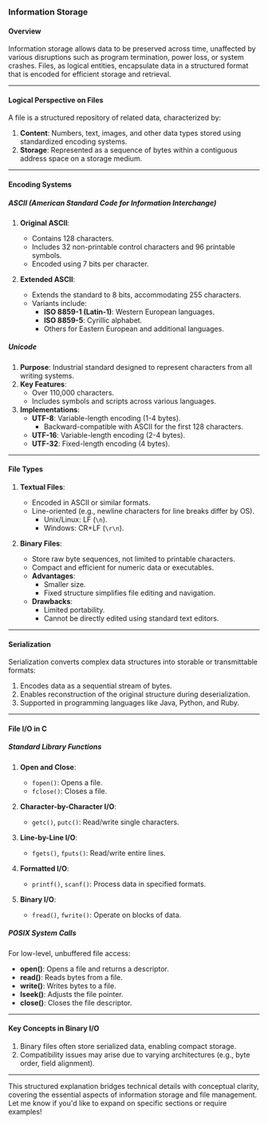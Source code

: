 ### Information Storage

#### **Overview**
Information storage allows data to be preserved across time, unaffected by various disruptions such as program termination, power loss, or system crashes. Files, as logical entities, encapsulate data in a structured format that is encoded for efficient storage and retrieval.

---

#### **Logical Perspective on Files**
A file is a structured repository of related data, characterized by:
1. **Content**: Numbers, text, images, and other data types stored using standardized encoding systems.
2. **Storage**: Represented as a sequence of bytes within a contiguous address space on a storage medium.

---

#### **Encoding Systems**

##### **ASCII (American Standard Code for Information Interchange)**  
1. **Original ASCII**:  
   - Contains 128 characters.
   - Includes 32 non-printable control characters and 96 printable symbols.
   - Encoded using 7 bits per character.

2. **Extended ASCII**:  
   - Extends the standard to 8 bits, accommodating 255 characters.
   - Variants include:
     - **ISO 8859-1 (Latin-1)**: Western European languages.
     - **ISO 8859-5**: Cyrillic alphabet.
     - Others for Eastern European and additional languages.

##### **Unicode**  
1. **Purpose**: Industrial standard designed to represent characters from all writing systems.
2. **Key Features**:
   - Over 110,000 characters.
   - Includes symbols and scripts across various languages.
3. **Implementations**:
   - **UTF-8**: Variable-length encoding (1-4 bytes).
     - Backward-compatible with ASCII for the first 128 characters.
   - **UTF-16**: Variable-length encoding (2-4 bytes).
   - **UTF-32**: Fixed-length encoding (4 bytes).

---

#### **File Types**
1. **Textual Files**:  
   - Encoded in ASCII or similar formats.
   - Line-oriented (e.g., newline characters for line breaks differ by OS).
     - Unix/Linux: LF (`\n`).
     - Windows: CR+LF (`\r\n`).

2. **Binary Files**:  
   - Store raw byte sequences, not limited to printable characters.
   - Compact and efficient for numeric data or executables.
   - **Advantages**:
     - Smaller size.
     - Fixed structure simplifies file editing and navigation.
   - **Drawbacks**:
     - Limited portability.
     - Cannot be directly edited using standard text editors.

---

#### **Serialization**
Serialization converts complex data structures into storable or transmittable formats:
1. Encodes data as a sequential stream of bytes.
2. Enables reconstruction of the original structure during deserialization.
3. Supported in programming languages like Java, Python, and Ruby.

---

#### **File I/O in C**

##### **Standard Library Functions**
1. **Open and Close**:
   - `fopen()`: Opens a file.
   - `fclose()`: Closes a file.

2. **Character-by-Character I/O**:
   - `getc()`, `putc()`: Read/write single characters.

3. **Line-by-Line I/O**:
   - `fgets()`, `fputs()`: Read/write entire lines.

4. **Formatted I/O**:
   - `printf()`, `scanf()`: Process data in specified formats.

5. **Binary I/O**:
   - `fread()`, `fwrite()`: Operate on blocks of data.

##### **POSIX System Calls**
For low-level, unbuffered file access:
- **open()**: Opens a file and returns a descriptor.
- **read()**: Reads bytes from a file.
- **write()**: Writes bytes to a file.
- **lseek()**: Adjusts the file pointer.
- **close()**: Closes the file descriptor.

---

#### **Key Concepts in Binary I/O**
1. Binary files often store serialized data, enabling compact storage.
2. Compatibility issues may arise due to varying architectures (e.g., byte order, field alignment).

---

This structured explanation bridges technical details with conceptual clarity, covering the essential aspects of information storage and file management. Let me know if you'd like to expand on specific sections or require examples!
